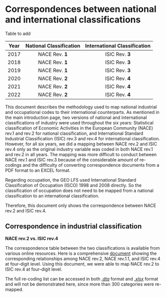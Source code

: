 # Correspondences between national and international classifications

Table to add

| **Year**	| **National Classification**	| **International Classification**	|
| :------:	| :-------:		        | :-------:	        	|
| 2017      |  NACE Rev. **1**        | ISIC Rev. **3**         | 
| 2018      |  NACE Rev. **1**        | ISIC Rev. **3**        |
| 2019      |  NACE Rev. **1**        | ISIC Rev. **3**         |
| 2020      |  NACE Rev. **2**        | ISIC Rev. **4**         |
| 2021      |  NACE Rev. **2**        | ISIC Rev. **4**         | 
| 2022      |  NACE Rev. **2**        | ISIC Rev. **4**         | 


This document describes the methodology used to map national industrial and occupational codes to their international counterparts. As mentioned in the main introduction page, two versions of national and international classifications of industry were used throughout the six years: Statistical classification of Economic Activities in the European Community (NACE) rev.1 and rev.2 for national classification, and International Standard Industrial Classification (ISIC) rev.3 and rev.4 for international classification. However, for all six years, we did a mapping between NACE rev.2 and ISIC rev.4 only as the original industry variable was coded in both NACE rev.1 and rev.2 in all years. The mapping was more difficult to conduct between NACE rev.1 and ISIC rev.3 because of the considerable amount of re-codings and the difficulty of converting correspondence documents from a PDF format to an EXCEL format.   

Regarding occupation, the GEO LFS used International Standard Classification of Occupation (ISCO) 1998 and 2008 directly. So the classification of occupation does not need to be mapped from a national classification to an international classification.  

Therefore, this document only shows the correspondence between NACE rev.2 and ISIC rev.4.  

## Correspondence in industrial classification

**NACE rev.2 vs. ISIC rev.4**

The correspondence table between the two classifications is available from various online resources. Here is a comprehensive [document](utilities/isic_isco/NACE_ISIC_correspondence.pdf) showing the corresponding relationships among NACE rev.2, NACE rev.1.1, and ISIC rev.4 at four-digit level. Using this document, we were able to map NACE rev.2 to ISIC rev.4 at four-digit level.

The full re-coding list can be accessed in both [*.dta*](utilities/isic_isco/nace2_isic4_crosswalk.dta) format and [*.xlsx*](utilities/isic_isco/NACE_ISIC_crosswalk.xlsx) format and will not be demonstrated here, since more than 300 categories were re-mapped.

